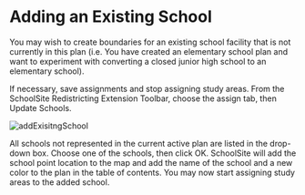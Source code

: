 # Adding an Existing School
You may wish to create boundaries for an existing school facility that is not currently in this plan (i.e. You have created an elementary school plan and want to experiment with converting a closed junior high school to an elementary school).

 

If necessary, save assignments and stop assigning study areas.
From the SchoolSite Redistricting Extension Toolbar, choose the assign tab, then Update Schools.

![addExisitngSchool](addExistingSchool.png)

All schools not represented in the current active plan are listed in the drop-down box.  Choose one of the schools, then click OK. SchoolSite will add the school point location to the map and add the name of the school and a new color to the plan in the table of contents.  You may now start assigning study areas to the added school.  

